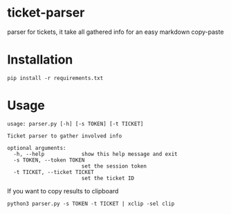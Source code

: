 # ticket-parser

parser for tickets, it take all gathered info for an easy markdown copy-paste

# Installation

```
pip install -r requirements.txt
```

# Usage

```
usage: parser.py [-h] [-s TOKEN] [-t TICKET]

Ticket parser to gather involved info

optional arguments:
  -h, --help            show this help message and exit
  -s TOKEN, --token TOKEN
                        set the session token
  -t TICKET, --ticket TICKET
                        set the ticket ID
```
If you want to copy results to clipboard
```
python3 parser.py -s TOKEN -t TICKET | xclip -sel clip
```
